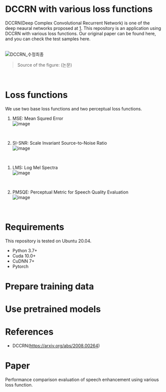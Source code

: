 # DCCRN with various loss functions

DCCRN(Deep Complex Convolutional Recurrent Network) is one of the deep neaural networks proposed at [1](https://arxiv.org/abs/2008.00264). This repository is an application using DCCRN with various loss functions. Our original paper can be found here, and you can check the test samples here.   
<br>   
   
![DCCRN_수정최종](https://user-images.githubusercontent.com/55497506/105969652-d39f6b80-60cb-11eb-805c-0f204405ef37.png)
> Source of the figure: (논문)   
<br>



# Loss functions
We use two base loss functions and two perceptual loss functions.
1. MSE: Mean Squred Error   
![image](https://user-images.githubusercontent.com/55497506/106714015-97758900-663e-11eb-9593-6ecfd4266a41.png)
<br>

2. SI-SNR: Scale Invariant Source-to-Noise Ratio   
![image](https://user-images.githubusercontent.com/55497506/106714206-da376100-663e-11eb-94c6-77f6588616b9.png)
<br>

1. LMS: Log Mel Spectra   
![image](https://user-images.githubusercontent.com/55497506/106714238-e58a8c80-663e-11eb-8601-58bb020a2d3b.png)
<br>

2. PMSQE: Perceptual Metric for Speech Quality Evaluation   
![image](https://user-images.githubusercontent.com/55497506/106714147-c855be00-663e-11eb-8a8d-a9d5aba1325d.png)
<br>


# Requirements
This repository is tested on Ubuntu 20.04.
* Python 3.7+
* Cuda 10.0+
* CuDNN 7+
* Pytorch 

# Prepare training data


# Use pretrained models

# References
* DCCRN(https://arxiv.org/abs/2008.00264)

# Paper
Performance comparison evaluation of speech enhancement using various loss function.
